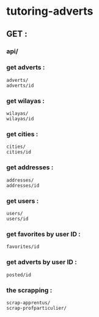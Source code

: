 # tutoring-adverts
## GET : 
### api/
### get adverts :
    adverts/
    adverts/id
### get wilayas :    
    wilayas/
    wilayas/id
### get cities :
    cities/
    cities/id
### get addresses :
    addresses/
    addresses/id
### get users :
    users/
    users/id
### get favorites by user ID :
    favorites/id
### get adverts by user ID :
    posted/id
### the scrapping :
    scrap-apprentus/
    scrap-profparticulier/
